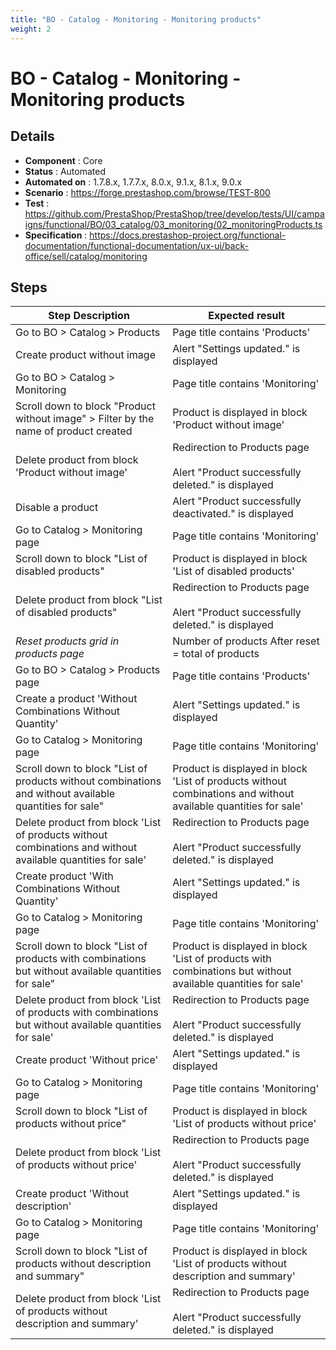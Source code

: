 ```yaml
---
title: "BO - Catalog - Monitoring - Monitoring products"
weight: 2
---
```


# BO - Catalog - Monitoring - Monitoring products
## Details
* **Component** : Core
* **Status** : Automated
* **Automated on** : 1.7.8.x, 1.7.7.x, 8.0.x, 9.1.x, 8.1.x, 9.0.x
* **Scenario** : https://forge.prestashop.com/browse/TEST-800
* **Test** : https://github.com/PrestaShop/PrestaShop/tree/develop/tests/UI/campaigns/functional/BO/03_catalog/03_monitoring/02_monitoringProducts.ts
* **Specification** : https://docs.prestashop-project.org/functional-documentation/functional-documentation/ux-ui/back-office/sell/catalog/monitoring

## Steps
| Step Description | Expected result |
| ----- | ----- |
| Go to BO > Catalog > Products | Page title contains 'Products' |
| Create product without image | Alert "Settings updated." is displayed |
| Go to BO > Catalog > Monitoring | Page title contains 'Monitoring' |
| Scroll down to block "Product without image" > Filter by the name of product created | Product is displayed in block 'Product without image' |
| Delete product from block 'Product without image' | Redirection to Products page<br><br>Alert "Product successfully deleted." is displayed |
| Disable a product | Alert "Product successfully deactivated." is displayed |
| Go to Catalog > Monitoring page | Page title contains 'Monitoring' |
| Scroll down to block "List of disabled products" | Product is displayed in block 'List of disabled products' |
| Delete product from block "List of disabled products" | Redirection to Products page<br><br>Alert "Product successfully deleted." is displayed |
| *Reset products grid in products page* | Number of products After reset = total of products |
| Go to BO > Catalog > Products page | Page title contains 'Products' |
| Create a product 'Without Combinations Without Quantity' | Alert "Settings updated." is displayed |
| Go to Catalog > Monitoring page | Page title contains 'Monitoring' |
| Scroll down to block "List of products without combinations and without available quantities for sale" | Product is displayed in block 'List of products without combinations and without available quantities for sale' |
| Delete product from block 'List of products without combinations and without available quantities for sale' | Redirection to Products page<br><br>Alert "Product successfully deleted." is displayed |
| Create product 'With Combinations Without Quantity' | Alert "Settings updated." is displayed |
| Go to Catalog > Monitoring page | Page title contains 'Monitoring' |
| Scroll down to block "List of products with combinations but without available quantities for sale" | Product is displayed in block 'List of products with combinations but without available quantities for sale' |
| Delete product from block 'List of products with combinations but without available quantities for sale' | Redirection to Products page<br><br>Alert "Product successfully deleted." is displayed |
| Create product 'Without price' | Alert "Settings updated." is displayed |
| Go to Catalog > Monitoring page | Page title contains 'Monitoring' |
| Scroll down to block "List of products without price" | Product is displayed in block 'List of products without price' |
| Delete product from block 'List of products without price' | Redirection to Products page<br><br>Alert "Product successfully deleted." is displayed |
| Create product 'Without description' | Alert "Settings updated." is displayed |
| Go to Catalog > Monitoring page | Page title contains 'Monitoring' |
| Scroll down to block "List of products without description and summary" | Product is displayed in block 'List of products without description and summary' |
| Delete product from block 'List of products without description and summary' | Redirection to Products page<br><br>Alert "Product successfully deleted." is displayed |
